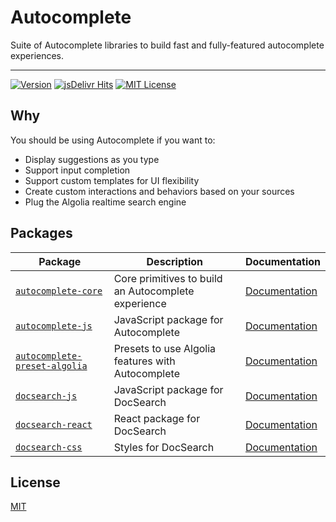 # Autocomplete

Suite of Autocomplete libraries to build fast and fully-featured autocomplete experiences.

---

[![Version](https://img.shields.io/npm/v/autocomplete.js.svg?style=flat-square)](https://www.npmjs.com/package/autocomplete.js) [![jsDelivr Hits](https://data.jsdelivr.com/v1/package/npm/autocomplete.js/badge?style=flat-square)](https://www.jsdelivr.com/package/npm/autocomplete.js) [![MIT License](https://img.shields.io/badge/License-MIT-green.svg?style=flat-square)](LICENSE)

## Why

You should be using Autocomplete if you want to:

- Display suggestions as you type
- Support input completion
- Support custom templates for UI flexibility
- Create custom interactions and behaviors based on your sources
- Plug the Algolia realtime search engine

## Packages

| Package | Description | Documentation |
| --- | --- | --- |
| [`autocomplete-core`](packages/autocomplete-core) | Core primitives to build an Autocomplete experience | [Documentation](https://autocomplete-experimental.netlify.app/docs/createAutocomplete) |
| [`autocomplete-js`](packages/autocomplete-js) | JavaScript package for Autocomplete | [Documentation](https://autocomplete-experimental.netlify.app/docs/autocomplete-js) |
| [`autocomplete-preset-algolia`](packages/autocomplete-preset-algolia) | Presets to use Algolia features with Autocomplete | [Documentation](https://autocomplete-experimental.netlify.app/docs/highlightAlgoliaHit) |
| [`docsearch-js`](packages/docsearch-js) | JavaScript package for DocSearch | [Documentation](https://autocomplete-experimental.netlify.app/docs/docsearch-js) |
| [`docsearch-react`](packages/docsearch-react) | React package for DocSearch | [Documentation](https://autocomplete-experimental.netlify.app/docs/DocSearch) |
| [`docsearch-css`](packages/docsearch-css) | Styles for DocSearch | [Documentation](https://autocomplete-experimental.netlify.app/docs/docsearch-css) |

## License

[MIT](LICENSE)
